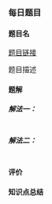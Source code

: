 ### 每日题目

#### 题目名

[题目链接](https://leetcode-cn.com/problems/valid-anagram/)

题目描述

#### 题解

##### 解法一：

```java

```

##### 解法二：

```java

```

#### 评价



#### 知识点总结






